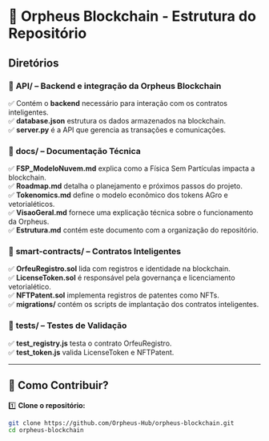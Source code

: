 # 📂 **Orpheus Blockchain - Estrutura do Repositório**  

## **Diretórios**  

### 📂 **API/** – Backend e integração da Orpheus Blockchain  
✅ Contém o **backend** necessário para interação com os contratos inteligentes.  
✅ **database.json** estrutura os dados armazenados na blockchain.  
✅ **server.py** é a API que gerencia as transações e comunicações.  

### 📂 **docs/** – Documentação Técnica  
✅ **FSP_ModeloNuvem.md** explica como a Física Sem Partículas impacta a blockchain.  
✅ **Roadmap.md** detalha o planejamento e próximos passos do projeto.  
✅ **Tokenomics.md** define o modelo econômico dos tokens AGro e vetorialéticos.  
✅ **VisaoGeral.md** fornece uma explicação técnica sobre o funcionamento da Orpheus.  
✅ **Estrutura.md** contém este documento com a organização do repositório.  

### 📂 **smart-contracts/** – Contratos Inteligentes  
✅ **OrfeuRegistro.sol** lida com registros e identidade na blockchain.  
✅ **LicenseToken.sol** é responsável pela governança e licenciamento vetorialético.  
✅ **NFTPatent.sol** implementa registros de patentes como NFTs.  
✅ **migrations/** contém os scripts de implantação dos contratos inteligentes.  

### 📂 **tests/** – Testes de Validação  
✅ **test_registry.js** testa o contrato OrfeuRegistro.  
✅ **test_token.js** valida LicenseToken e NFTPatent.  

---

## 📌 **Como Contribuir?**  

1️⃣ **Clone o repositório:**  
```bash
git clone https://github.com/Orpheus-Hub/orpheus-blockchain.git
cd orpheus-blockchain


